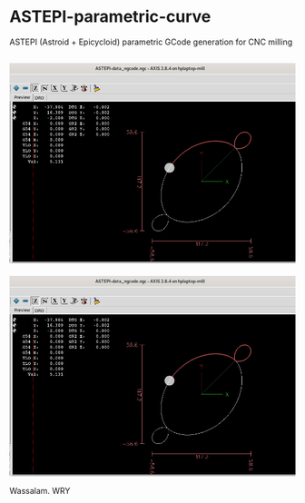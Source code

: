 # ASTEPI-parametric-curve
ASTEPI (Astroid + Epicycloid) parametric GCode generation for CNC milling

## ![](ASTEPI-screenshots/ASTEPI-screenshot.png)

![](ASTEPI-screenshots/ASTEPI-Screenshot.jpg)

Wassalam.
WRY
